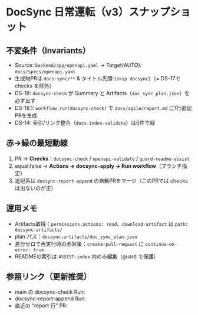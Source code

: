 # DocSync 日常運転（v3）スナップショット

## 不変条件（Invariants）
- Source: `backend/app/openapi.yaml` → Target(AUTO): `docs/specs/openapi.yaml`
- 生成物PRは `docs-sync/**` & タイトル先頭 `[skip docsync]`（= DS-17で checks を除外）
- DS-18: `docsync-check` が Summary と Artifacts（`doc_sync_plan.json`）を必ず出す
- DS-18.1: `workflow_run(docsync-check)` で `docs/agile/report.md` に1行追記PRを生成
- DS-14: 索引/リンク整合（`docs-index-validate`）は0件で緑

## 赤→緑の最短動線
1. PR → **Checks**：`docsync-check` / `openapi-validate` / `guard-readme-assist`
2. equal:false → **Actions → docsync-apply → Run workflow**（ブランチ指定）
3. 追記系は `docsync-report-append` の自動PRをマージ（このPRでは checks は出ないのが正）

## 運用メモ
- Artifacts取得：`permissions.actions: read`、`download-artifact` は `path: docsync-artifacts/`
- plan パス：`docsync-artifacts/doc_sync_plan.json`
- 差分ゼロで再実行時の赤対策：`create-pull-request` に `continue-on-error: true`
- READMEの索引は `ASSIST:index` 内のみ編集（guard で保護）

## 参照リンク（更新推奨）
- main の docsync-check Run: <URL>
- docsync-report-append Run: <URL>
- 直近の “report 行” PR: <URL>
